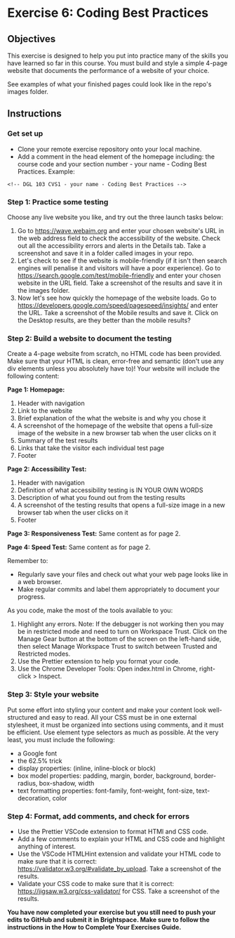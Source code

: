 # Exercise 6: Coding Best Practices

## Objectives
This exercise is designed to help you put into practice many of the skills you have learned so far in this course. You must build and style a simple 4-page website that documents the performance of a website of your choice.

See examples of what your finished pages could look like in the repo's images folder.


## Instructions

### Get set up
* Clone your remote exercise repository onto your local machine.
* Add a comment in the head element of the homepage including: the course code and your section number - your name - Coding Best Practices. Example:
```
<!-- DGL 103 CVS1 - your name - Coding Best Practices -->
```
### Step 1: Practice some testing
Choose any live website you like, and try out the three launch tasks below:
1. Go to https://wave.webaim.org and enter your chosen website's URL in the web address field to check the accessibility of the website. Check out all the accessibility errors and alerts in the Details tab. Take a screenshot and save it in a folder called images in your repo. 
2. Let's check to see if the website is mobile-friendly (if it isn't then search engines will penalise it and visitors will have a poor experience). Go to https://search.google.com/test/mobile-friendly and enter your chosen website in the URL field. Take a screenshot of the results and save it in the images folder.
3. Now let's see how quickly the homepage of the website loads. Go to https://developers.google.com/speed/pagespeed/insights/ and enter the URL. Take a screenshot of the Mobile results and save it. Click on the Desktop results, are they better than the mobile results?

### Step 2: Build a website to document the testing
Create a 4-page website from scratch, no HTML code has been provided. Make sure that your HTML is clean, error-free and semantic (don't use any div elements unless you absolutely have to)! Your website will include the following content:

**Page 1: Homepage:**
1. Header with navigation
2. Link to the website
3. Brief explanation of the what the website is and why you chose it
4. A screenshot of the homepage of the website that opens a full-size image of the website in a new browser tab when the user clicks on it
5. Summary of the test results
6. Links that take the visitor each individual test page
7. Footer

**Page 2: Accessibility Test:**
1. Header with navigation
2. Definition of what accessibility testing is IN YOUR OWN WORDS
3. Description of what you found out from the testing results
4. A screenshot of the testing results that opens a full-size image in a new browser tab when the user clicks on it
7. Footer

**Page 3: Responsiveness Test:**
Same content as for page 2.

**Page 4: Speed Test:**
Same content as for page 2.

Remember to:
* Regularly save your files and check out what your web page looks like in a web browser.
* Make regular commits and label them appropriately to document your progress.

As you code, make the most of the tools available to you:
1. Highlight any errors. Note: If the debugger is not working then you may be in restricted mode and need to turn on Workspace Trust. Click on the Manage Gear button at the bottom of the screen on the left-hand side, then select Manage Workspace Trust to switch between Trusted and Restricted modes.
2. Use the Prettier extension to help you format your code.
3. Use the Chrome Developer Tools: Open index.html in Chrome, right-click > Inspect.

### Step 3: Style your website
Put some effort into styling your content and make your content look well-structured and easy to read. All your CSS must be in one external stylesheet, it must be organized into sections using comments, and it must be efficient. Use element type selectors as much as possible. At the very least, you must include the following:
* a Google font
* the 62.5% trick
* display properties: (inline, inline-block or block)
* box model properties: padding, margin, border, background, border-radius, box-shadow, width
* text formatting properties: font-family, font-weight, font-size, text-decoration, color

### Step 4: Format, add comments, and check for errors
* Use the Prettier VSCode extension to format HTMl and CSS code.
* Add a few comments to explain your HTML and CSS code and highlight anything of interest.
* Use the VSCode HTMLHint extension and validate your HTML code to make sure that it is correct: https://validator.w3.org/#validate_by_upload. Take a screenshot of the results.
* Validate your CSS code to make sure that it is correct: https://jigsaw.w3.org/css-validator/ for CSS. Take a screenshot of the results.

**You have now completed your exercise but you still need to push your edits to GitHub and submit it in Brightspace. Make sure to follow the instructions in the How to Complete Your Exercises Guide.**